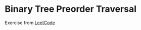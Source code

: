 # Binary Tree Preorder Traversal
Exercise from [LeetCode](https://leetcode.com/problems/binary-tree-preorder-traversal/description/)